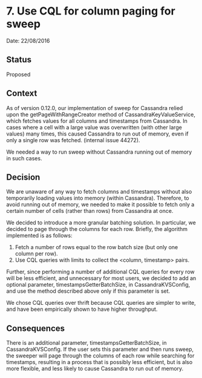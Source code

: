 # 7. Use CQL for column paging for sweep

Date: 22/08/2016

## Status

Proposed

## Context

As of version 0.12.0, our implementation of sweep for Cassandra relied upon the getPageWithRangeCreator method of
CassandraKeyValueService, which fetches values for all columns and timestamps from Cassandra. In cases where a cell with
a large value was overwritten (with other large values) many times, this caused Cassandra to run out of memory, even
if only a single row was fetched. (internal issue 44272).

We needed a way to run sweep without Cassandra running out of memory in such cases.

## Decision

We are unaware of any way to fetch columns and timestamps without also temporarily loading values into memory (within
Cassandra). Therefore, to avoid running out of memory, we needed to make it possible to fetch only a certain number of
cells (rather than rows) from Cassandra at once.

We decided to introduce a more granular batching solution. In particular, we decided to page through the
columns for each row. Briefly, the algorithm implemented is as follows:
1. Fetch a number of rows equal to the row batch size (but only one column per row).
2. Use CQL queries with limits to collect the <column, timestamp> pairs.

Further, since performing a number of additional CQL queries for every row will be less efficient, and unnecessary for
most users, we decided to add an optional parameter, timestampsGetterBatchSize, in CassandraKVSConfig, and use the method
described above only if this parameter is set.

We chose CQL queries over thrift because CQL queries are simpler to write, and have been empirically shown to have
higher throughput.

## Consequences

There is an additional parameter, timestampsGetterBatchSize, in CassandraKVSConfig. If the user sets this parameter and then
runs sweep, the sweeper will page through the columns of each row while searching for timestamps, resulting in a process
that is possibly less efficient, but is also more flexible, and less likely to cause Cassandra to run out of memory.